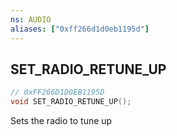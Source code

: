 ```yaml
---
ns: AUDIO
aliases: ["0xff266d1d0eb1195d"]
---
```

## SET_RADIO_RETUNE_UP

```c
// 0xFF266D1D0EB1195D
void SET_RADIO_RETUNE_UP();
```

Sets the radio to tune up

